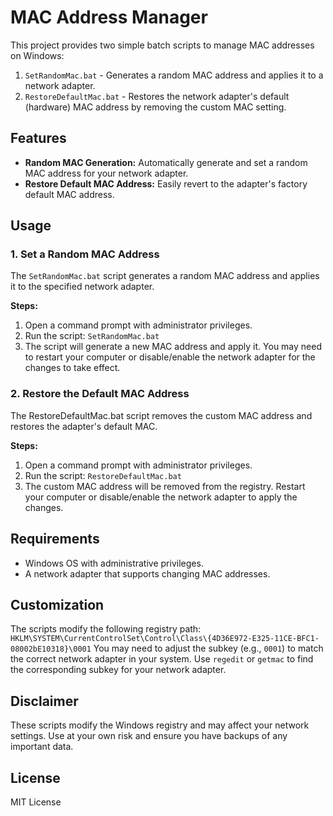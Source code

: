 # MAC Address Manager

This project provides two simple batch scripts to manage MAC addresses on Windows:
1. `SetRandomMac.bat` - Generates a random MAC address and applies it to a network adapter.
2. `RestoreDefaultMac.bat` - Restores the network adapter's default (hardware) MAC address by removing the custom MAC setting.

## Features
- **Random MAC Generation:** Automatically generate and set a random MAC address for your network adapter.
- **Restore Default MAC Address:** Easily revert to the adapter's factory default MAC address.

## Usage

### 1. Set a Random MAC Address

The `SetRandomMac.bat` script generates a random MAC address and applies it to the specified network adapter. 

**Steps:**
1. Open a command prompt with administrator privileges.
2. Run the script:
`SetRandomMac.bat`
3. The script will generate a new MAC address and apply it. You may need to restart your computer or disable/enable the network adapter for the changes to take effect.
### 2. Restore the Default MAC Address
The RestoreDefaultMac.bat script removes the custom MAC address and restores the adapter's default MAC.

**Steps:**

1. Open a command prompt with administrator privileges.
2. Run the script:
`RestoreDefaultMac.bat`
3. The custom MAC address will be removed from the registry. Restart your computer or disable/enable the network adapter to apply the changes.

## Requirements
- Windows OS with administrative privileges.
- A network adapter that supports changing MAC addresses.
## Customization
The scripts modify the following registry path:
`HKLM\SYSTEM\CurrentControlSet\Control\Class\{4D36E972-E325-11CE-BFC1-08002bE10318}\0001`
You may need to adjust the subkey (e.g., `0001`) to match the correct network adapter in your system. Use `regedit` or `getmac` to find the corresponding subkey for your network adapter.

## Disclaimer
These scripts modify the Windows registry and may affect your network settings. Use at your own risk and ensure you have backups of any important data.

## License
MIT License
